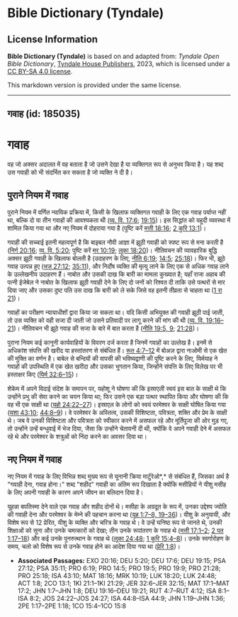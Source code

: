 # Bible Dictionary (Tyndale)

## License Information

**Bible Dictionary (Tyndale)** is based on and adapted from: _Tyndale Open Bible Dictionary_, [Tyndale House Publishers](https://tyndaleopenresources.com/), 2023, which is licensed under a [CC BY-SA 4.0 license](https://creativecommons.org/licenses/by-sa/4.0/legalcode.en).

This markdown version is provided under the same license.



--------------------------------

## गवाह (id: 185035)

गवाह
====

वह जो अक्सर अदालत में वह बताता है जो उसने देखा है या व्यक्तिगत रूप से अनुभव किया है। यह शब्द उस गवाही को भी संदर्भित कर सकता है जो व्यक्ति ने दी है।

पुराने नियम में गवाह
--------------------

पुराने नियम में वर्णित न्यायिक प्रक्रिया में, किसी के खिलाफ व्यक्तिगत गवाही के लिए एक गवाह पर्याप्त नहीं था, बल्कि दो या तीन गवाहों की आवश्यकता थी ([व्य. वि. 17:6](https://ref.ly/Deut17:6); [19:15](https://ref.ly/Deut19:15))। इस सिद्धांत को यहूदी व्यवस्था में शामिल किया गया था और नए नियम में दोहराया गया है (पुष्टि करें [मत्ती 18:16](https://ref.ly/Matt18:16); [2 कुरि 13:1](https://ref.ly/2Cor13:1))।

गवाही की सच्चाई इतनी महत्वपूर्ण है कि बाइबल नौवी आज्ञा में झूठी गवाही को स्पष्ट रूप से मना करती है ([निर्ग 20:16](https://ref.ly/Exod20:16); [व्य. वि. 5:20](https://ref.ly/Deut5:20); पुष्टि करें [मर 10:19](https://ref.ly/Mark10:19); [लूका 18:20](https://ref.ly/Luke18:20))। नीतिवचन की व्यावहारिक बुद्धि अक्सर झूठी गवाही के खिलाफ बोलती है (उदाहरण के लिए, [नीति 6:19](https://ref.ly/Prov6:19); [14:5](https://ref.ly/Prov14:5); [25:18](https://ref.ly/Prov25:18))। फिर भी, झूठे गवाह उत्पन्न हुए ([भज 27:12](https://ref.ly/Ps27:12); [35:11](https://ref.ly/Ps35:11)), और निर्दोष व्यक्ति की मृत्यु लाने के लिए एक से अधिक गवाह लाने के उल्लेखनीय उदाहरण हैं। नाबोत और उसकी दाख कि बारी का मामला कुख्यात है; यहाँ राजा अहाब की पत्नी ईजेबेल ने नाबोत के खिलाफ झूठी गवाही देने के लिए दो जनों को रिश्वत दी ताकि उसे पत्थरों से मार दिया जाए और उसका दुष्ट पति उस दाख कि बारी को ले सके जिसे वह इतनी तीव्रता से चाहता था ([1 रा 21](https://ref.ly/1Kgs21:1-1Kgs21:29))।

गवाहों का परीक्षण न्यायाधीशों द्वारा किया जा सकता था। यदि किसी अभियुक्त की गवाही झूठी पाई जाती, तो उस व्यक्ति को वही सजा दी जाती जो उसने प्रतिवादी पर लागू करने की मांग की थी ([व्य. वि. 19:16–21](https://ref.ly/Deut19:16-Deut19:21))। नीतिवचन भी झूठे गवाह की सजा के बारे में बात करता है ([नीति 19:5, 9](https://ref.ly/Prov19:5,Prov19:9); [21:28](https://ref.ly/Prov21:28))।

पुराना नियम कई कानूनी कार्यवाहियों के विवरण दर्ज करता है जिनमें गवाहों का उल्लेख है। इनमें से अधिकांश संपत्ति की खरीद या हस्तांतरण से संबंधित हैं। [रूत 4:7–12](https://ref.ly/Ruth4:7-Ruth4:12) में बोअज़ द्वारा नाओमी से एक खेत की मुक्ति का वर्णन है। बाबेल से बन्दियों की वापसी की भविष्यद्वाणी की पुष्टि करने के लिए, यिर्मयाह ने गवाहों की उपस्थिति में एक खेत खरीदा और उसका भुगतान किया, जिन्होंने संपत्ति के लिए विलेख पर भी हस्ताक्षर किए ([यिर्म 32:6–15](https://ref.ly/Jer32:6-Jer32:15))। 

शेकेम में अपने विदाई संदेश के समापन पर, यहोशू ने घोषणा की कि इस्राएली स्वयं इस बात के साक्षी थे कि उन्होंने प्रभु की सेवा करने का चयन किया था; फिर उसने एक बड़ा पत्थर स्थापित किया और घोषणा की कि वह भी एक साक्षी था ([यहो 24:22–27](https://ref.ly/Josh24:22-Josh24:27))। इस्राएल के लोगों को स्वयं परमेश्वर के साक्षी घोषित किया गया ([यशा 43:10](https://ref.ly/Isa43:10); [44:8–9](https://ref.ly/Isa44:8-Isa44:9))। वे परमेश्वर के अस्तित्व, उसकी विशिष्टता, पवित्रता, शक्ति और प्रेम के साक्षी थे। जब वे उनकी विशिष्टता और पवित्रता को स्वीकार करने में असफल रहे और मूर्तिपूजा की ओर मुड़ गए, तो उन्होंने उन्हें बन्धुवाई में भेज दिया, जैसा कि उन्होंने चेतावनी दी थी, क्योंकि वे अपने गवाही देने में असफल रहे थे और परमेश्वर के शत्रुओं को निंदा करने का अवसर दिया था।

नए नियम में गवाह
----------------

नए नियम में गवाह के लिए विभिन्न शब्द मुख्य रूप से यूनानी क्रिया मार्टुरेओ*,* से संबंधित हैं, जिसका अर्थ है "गवाही देना, गवाह होना।" शब्द "शहीद" गवाही का अंतिम रूप दिखाता है क्योंकि मसीहियों ने यीशु मसीह के लिए अपनी गवाही के कारण अपने जीवन का बलिदान दिया है।

यूहन्ना बपतिस्मा देने वाले एक गवाह और शहीद दोनों थे। मसीहा के अग्रदूत के रूप में, उनका उद्देश्य ज्योति की गवाही देना और परमेश्वर के मेम्ने की पहचान करना था ([यूह 1:7–8, 19–36](https://ref.ly/John1:7-John1:8,John1:19-John1:36))। यीशु के अनुयायी, और विशेष रूप से 12 प्रेरित, यीशु के व्यक्ति और चरित्र के गवाह थे। वे उन्हें घनिष्ठ रूप से जानते थे, उनकी शिक्षाओं को सुना और उनके चमत्कारों को देखा; तीन उनके रूपांतरण के गवाह थे ([मत्ती 17:1–2](https://ref.ly/Matt17:1-Matt17:2); [2 पत 1:17–18](https://ref.ly/2Pet1:17-2Pet1:18)) और कई उनके पुनरुत्थान के गवाह थे ([लूका 24:48](https://ref.ly/Luke24:48); [1 कुरि 15:4–8](https://ref.ly/1Cor15:4-1Cor15:8))। उनके स्वर्गारोहण के समय, चलो को विशेष रूप से उनके गवाह होने का आदेश दिया गया था ([प्रेरि 1:8](https://ref.ly/Acts1:8))।

* **Associated Passages:** EXO 20:16; DEU 5:20; DEU 17:6; DEU 19:15; PSA 27:12; PSA 35:11; PRO 6:19; PRO 14:5; PRO 19:5; PRO 19:9; PRO 21:28; PRO 25:18; ISA 43:10; MAT 18:16; MRK 10:19; LUK 18:20; LUK 24:48; ACT 1:8; 2CO 13:1; 1KI 21:1–1KI 21:29; JER 32:6–JER 32:15; MAT 17:1–MAT 17:2; JHN 1:7–JHN 1:8; DEU 19:16–DEU 19:21; RUT 4:7–RUT 4:12; ISA 8:1–ISA 8:2; JOS 24:22–JOS 24:27; ISA 44:8–ISA 44:9; JHN 1:19–JHN 1:36; 2PE 1:17–2PE 1:18; 1CO 15:4–1CO 15:8

